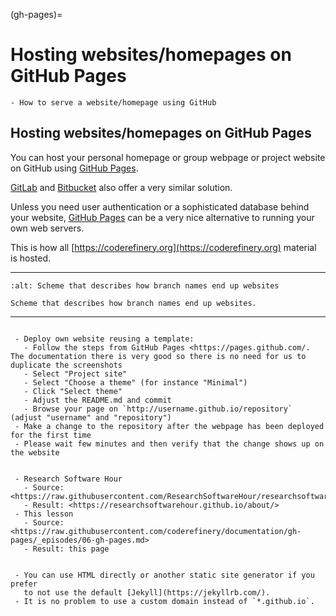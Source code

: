 (gh-pages)=

# Hosting websites/homepages on GitHub Pages

```{questions}
- How to serve a website/homepage using GitHub
```

## Hosting websites/homepages on GitHub Pages

You can host your personal homepage or group webpage
or project website on GitHub using
[GitHub Pages](https://pages.github.com/).

[GitLab](https://about.gitlab.com/features/pages/) and
[Bitbucket](https://confluence.atlassian.com/bitbucket/publishing-a-website-on-bitbucket-cloud-221449776.html)
also offer a very similar solution.

Unless you need user authentication or a sophisticated database behind your website,
[GitHub Pages](https://pages.github.com/) can be a very nice alternative
to running your own web servers.

This is how all
[https://coderefinery.org](https://coderefinery.org)
material is hosted.

---

```{figure} img/gh-pages.svg
:alt: Scheme that describes how branch names end up websites

Scheme that describes how branch names end up websites.
```

---

```{challenge} Exercise: Your own github page

 - Deploy own website reusing a template:
   - Follow the steps from GitHub Pages <https://pages.github.com/. The documentation there is very good so there is no need for us to duplicate the screenshots
   - Select "Project site"
   - Select "Choose a theme" (for instance "Minimal")
   - Click "Select theme"
   - Adjust the README.md and commit
   - Browse your page on `http://username.github.io/repository` (adjust "username" and "repository")
 - Make a change to the repository after the webpage has been deployed for the first time
 - Please wait few minutes and then verify that the change shows up on the website
```


```{callout} Real-life examples

 - Research Software Hour
   - Source: <https://raw.githubusercontent.com/ResearchSoftwareHour/researchsoftwarehour.github.io/main/content/about.md>
   - Result: <https://researchsoftwarehour.github.io/about/>
 - This lesson
   - Source: <https://raw.githubusercontent.com/coderefinery/documentation/gh-pages/_episodes/06-gh-pages.md>
   - Result: this page
```

```{discussion}

 - You can use HTML directly or another static site generator if you prefer
   to not use the default [Jekyll](https://jekyllrb.com/).
 - It is no problem to use a custom domain instead of `*.github.io`.
```
